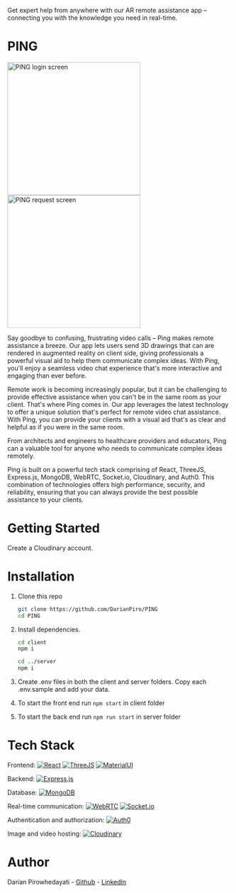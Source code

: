 Get expert help from anywhere with our AR remote assistance app – connecting you with the knowledge you need in real-time.

# PING


<img src="https://res.cloudinary.com/dc3ejnypr/image/upload/v1680268956/Screenshot_2023-03-31_at_14.09.56_ujri4k.png"  height="300" alt='PING login screen'>
<img scr="https://res.cloudinary.com/dc3ejnypr/image/upload/v1680268969/Screenshot_2023-03-31_at_14.10.45_ztcmkj.png"  height="300" alt='PING request screen'>

Say goodbye to confusing, frustrating video calls – Ping makes remote assistance a breeze. Our app lets users send 3D drawings that can are rendered in augmented reality on client side, giving professionals a powerful visual aid to help them communicate complex ideas. With Ping, you'll enjoy a seamless video chat experience that's more interactive and engaging than ever before.

Remote work is becoming increasingly popular, but it can be challenging to provide effective assistance when you can't be in the same room as your client. That's where Ping comes in. Our app leverages the latest technology to offer a unique solution that's perfect for remote video chat assistance. With Ping, you can provide your clients with a visual aid that's as clear and helpful as if you were in the same room.

From architects and engineers to healthcare providers and educators, Ping can a valuable tool for anyone who needs to communicate complex ideas remotely.

Ping is built on a powerful tech stack comprising of React, ThreeJS, Express.js, MongoDB, WebRTC, Socket.io, Cloudinary, and Auth0. This combination of technologies offers high performance, security, and reliability, ensuring that you can always provide the best possible assistance to your clients.

# Getting Started

Create a Cloudinary account.

# Installation

1. Clone this repo

   ```bash
   git clone https://github.com/DarianPiro/PING
   cd PING
   ```

2. Install dependencies.

   ```bash
   cd client
   npm i

   cd ../server
   npm i
   ```

3. Create .env files in both the client and server folders.
   Copy each .env.sample and add your data.

4. To start the front end run `npm start` in client folder

5. To start the back end run `npm run start` in server folder

# Tech Stack

Frontend: [![React](https://img.shields.io/badge/React-blue?logo=react&logoColor=white)](https://reactjs.org/) [![ThreeJS](https://img.shields.io/badge/ThreeJS-black?logo=three.js&logoColor=white)](https://threejs.org/) [![MaterialUI](https://img.shields.io/badge/MaterialUI-teal?logo=material-ui&logoColor=white)](https://material-ui.com/)

Backend: [![Express.js](https://img.shields.io/badge/Express.js-grey?logo=express&logoColor=white)](https://expressjs.com/)

Database: [![MongoDB](https://img.shields.io/badge/MongoDB-green?logo=mongodb&logoColor=white)](https://www.mongodb.com/)

Real-time communication: [![WebRTC](https://img.shields.io/badge/WebRTC-red?logo=webrtc&logoColor=white)](https://webrtc.org/) [![Socket.io](https://img.shields.io/badge/Socket.io-grey?logo=socket.io&logoColor=white)](https://socket.io/)

Authentication and authorization: [![Auth0](https://img.shields.io/badge/Auth0-orange?logo=auth0&logoColor=white)](https://auth0.com/)

Image and video hosting: [![Cloudinary](https://img.shields.io/badge/Cloudinary-blueviolet?logo=cloudinary&logoColor=white)](https://cloudinary.com/)

# Author

Darian Pirowhedayati - [Github](https://github.com/DarianPiro) - [LinkedIn](https://www.linkedin.com/in/darian-pirowhedayati-3a928a1b6/)
